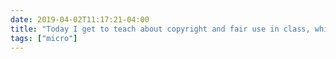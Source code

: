 ```yaml
---
date: 2019-04-02T11:17:21-04:00
title: "Today I get to teach about copyright and fair use in class, which is basically an excuse to watch YouTube videos and discuss whether they meet fair use or not. "
tags: ["micro"]
---
```

